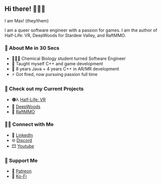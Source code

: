 ## Hi there! 🙋🏻‍♀️

I am Max! (they/them)

I am a queer software engineer with a passion for games. I am the author of Half-Life: VR, DeepWoods for Stardew Valley, and RaftMMO.

### 🌈 About Me in 30 Secs
- 👩🏻‍💻 Chemical Biology student turned Software Engineer
- 📝 Taught myself C++ and game development
- 💼 8 years Java + 4 years C++ in AR/MR development
- ⚡️ Got fired, now pursuing passion full time

### 🔭 Check out my Current Projects
- 🟠λ [Half-Life: VR](https://halflifevr.de/)
- 🌳 [DeepWoods](https://www.nexusmods.com/stardewvalley/mods/2571/)
- 🌊 [RaftMMO](https://www.raftmodding.com/mods/raftmmo)

### 🙌🏻 Connect with Me
- 🦄 [LinkedIn](https://www.linkedin.com/in/max-vollmer/)
- 🌐 [Discord](https://discord.gg/jujwEGf62K)
- 🎞️ [Youtube](https://www.youtube.com/MaxMakesMods)

### 💖 Support Me
- 💸 [Patreon](https://www.patreon.com/maxmakesmods)
- 🍵 [Ko-Fi](https://www.ko-fi.com/maxmakesmods)
